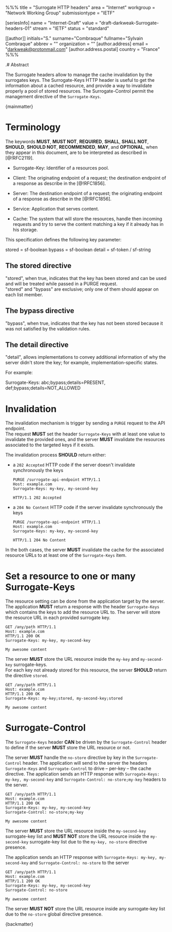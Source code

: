 %%%
title = "Surrogate HTTP headers"
area = "Internet"
workgroup = "Network Working Group"
submissiontype = "IETF"

[seriesInfo]
name = "Internet-Draft"
value = "draft-darkweak-Surrogate-headers-01"
stream = "IETF"
status = "standard"

[[author]]
initials="S."
surname="Combraque"
fullname="Sylvain Combraque"
abbrev = ""
organization = ""
[author.address]
email = "darkweak@protonmail.com"
[author.address.postal]
country = "France"
%%%

.# Abstract

The Surrogate headers allow to manage the cache invalidation by the surrogates keys.
The Surrogate-Keys HTTP header is useful to get the information about a cached resource, and provide a way to invalidate
properly a pool of stored resources.
The Surrogate-Control permit the management directive of the `Surrogate-Keys`.

{mainmatter}

# Terminology

The keywords **MUST**, **MUST NOT**, **REQUIRED**, **SHALL**, **SHALL NOT**, **SHOULD**, **SHOULD
NOT**, **RECOMMENDED**, **MAY**, and **OPTIONAL**, when they appear in this document, are to be
interpreted as described in [@!RFC2119].

*  Surrogate-Key: Identifier of a resources pool.

*  Client: The originating endpoint of a request; the destination endpoint of
   a response as describe in the [@!RFC1856].

*  Server: The destination endpoint of a request; the originating endpoint of
   a response as describe in the [@!RFC1856].

*  Service: Application that serves content.

*  Cache: The system that will store the resources, handle then incoming requests and try to serve the content matching
   a key if it already has in his storage.

This specification defines the following key parameter:

stored       = sf-boolean
bypass       = sf-boolean
detail       = sf-token / sf-string

## The stored directive
"stored", when true, indicates that the key has been stored and can be used and will be treated while passed in a PURGE 
request.  
"stored" and "bypass" are exclusive; only one of them should appear on each list member.

## The bypass directive
"bypass", when true, indicates that the key has not been stored because it was not satisfied by the validation rules.

## The detail directive
"detail", allows implementations to convey additional information of why the server didn't store the key; for example, 
implementation-specific states.

For example:

Surrogate-Keys: abc;bypass;details=PRESENT, def;bypass;details=NOT_ALLOWED


# Invalidation

The invalidation mechanism is trigger by sending a `PURGE` request to the API endpoint.  
The request **MUST** set the header `Surrogate-Keys` with at least one value to invalidate the provided ones, and the 
server **MUST** invalidate the resources associated to the targeted keys if it exists.

The invalidation process **SHOULD** return either:
* a `202 Accepted` HTTP code if the server doesn't invalidate synchronously the keys
  ~~~ http
  PURGE /surrogate-api-endpoint HTTP/1.1
  Host: example.com
  Surrogate-Keys: my-key, my-second-key
  
  HTTP/1.1 202 Accepted
  ~~~
* a `204 No Content` HTTP code if the server invalidate synchronously the keys
  ~~~ http
  PURGE /surrogate-api-endpoint HTTP/1.1
  Host: example.com
  Surrogate-Keys: my-key, my-second-key
  
  HTTP/1.1 204 No Content
  ~~~
In the both cases, the server **MUST** invalidate the cache for the associated resource URLs to at least one of the 
`Surrogate-Keys` item.

# Set a resource to one or many Surrogate-Keys

The resource setting can be done from the application target by the server.
The application **MUST** return a response with the header `Surrogate-Keys` which contains the keys to add the resource 
URL to. The server will store the resource URL in each provided surrogate key.
  ~~~ http
  GET /any/path HTTP/1.1
  Host: example.com
  HTTP/1.1 200 OK
  Surrogate-Keys: my-key, my-second-key

  My awesome content
  ~~~
The server **MUST** store the URL resource inside the `my-key` and `my-second-key` surrogate-keys.  
For each key not already stored for this resource, the server **SHOULD** return the directive `stored`.
  ~~~ http
  GET /any/path HTTP/1.1
  Host: example.com
  HTTP/1.1 200 OK
  Surrogate-Keys: my-key;stored, my-second-key;stored

  My awesome content
  ~~~

# Surrogate-Control

The `Surrogate-Keys` header **CAN** be driven by the `Surrogate-Control` header to define if the server **MUST** store 
the URL resource or not. 

The server **MUST** handle the `no-store` directive by key in the `Surrogate-Control` header. The
application will send to the server the headers `Surrogate-Keys` and `Surrogate-Control` to drive – per-key – the cache 
directive. The application sends an HTTP response with `Surrogate-Keys: my-key, my-second-key` and 
`Surrogate-Control: no-store;my-key` headers to the server.
  ~~~ http
  GET /any/path HTTP/1.1
  Host: example.com
  HTTP/1.1 200 OK
  Surrogate-Keys: my-key, my-second-key
  Surrogate-Control: no-store;my-key

  My awesome content
  ~~~
The server **MUST** store the URL resource inside the `my-second-key` surrogate-key list and **MUST NOT** store the URL 
resource inside the `my-second-key` surrogate-key list due to the `my-key, no-store` directive presence.

The application sends an HTTP response with `Surrogate-Keys: my-key, my-second-key` and `Surrogate-Control: no-store` to
the server
  ~~~ http
  GET /any/path HTTP/1.1
  Host: example.com
  HTTP/1.1 200 OK
  Surrogate-Keys: my-key, my-second-key
  Surrogate-Control: no-store

  My awesome content
  ~~~
The server **MUST NOT** store the URL resource inside any surrogate-key list due to the `no-store` global directive presence.

{backmatter}
